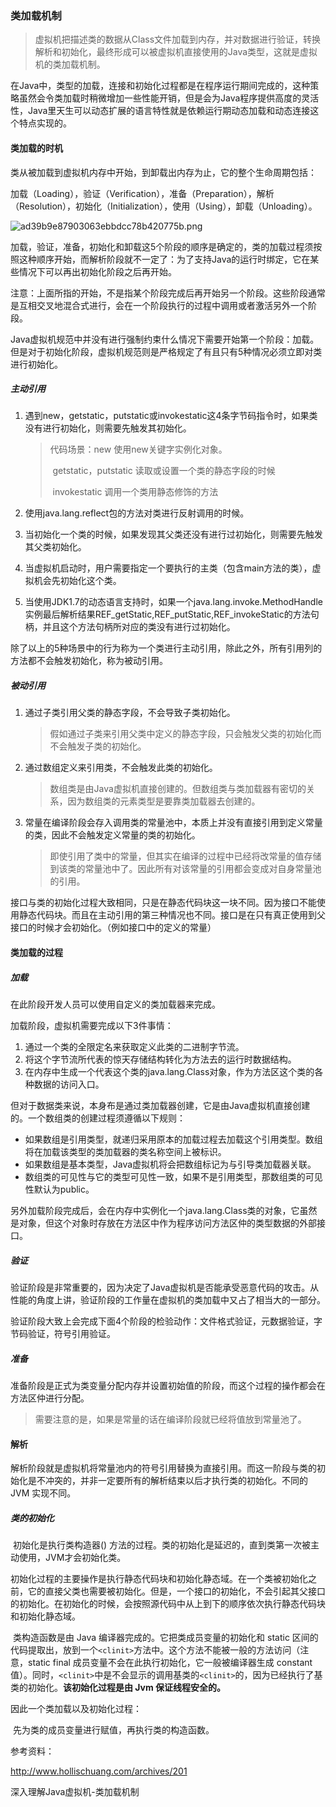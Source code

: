 ### 类加载机制

> 虚拟机把描述类的数据从Class文件加载到内存，并对数据进行验证，转换解析和初始化，最终形成可以被虚拟机直接使用的Java类型，这就是虚拟机的类加载机制。

​         在Java中，类型的加载，连接和初始化过程都是在程序运行期间完成的，这种策略虽然会令类加载时稍微增加一些性能开销，但是会为Java程序提供高度的灵活性，Java里天生可以动态扩展的语言特性就是依赖运行期动态加载和动态连接这个特点实现的。

#### 类加载的时机

​       类从被加载到虚拟机内存中开始，到卸载出内存为止，它的整个生命周期包括：

​       加载（Loading），验证（Verification），准备（Preparation），解析（Resolution），初始化（Initialization），使用（Using），卸载（Unloading）。

![ad39b9e87903063ebbdcc78b420775b.png](https://i.loli.net/2018/10/09/5bbc1ecc7ba79.png)

​        加载，验证，准备，初始化和卸载这5个阶段的顺序是确定的，类的加载过程须按照这种顺序开始，而解析阶段就不一定了：为了支持Java的运行时绑定，它在某些情况下可以再出初始化阶段之后再开始。

​        注意：上面所指的开始，不是指某个阶段完成后再开始另一个阶段。这些阶段通常是互相交叉地混合式进行，会在一个阶段执行的过程中调用或者激活另外一个阶段。

​       Java虚拟机规范中并没有进行强制约束什么情况下需要开始第一个阶段：加载。但是对于初始化阶段，虚拟机规范则是严格规定了有且只有5种情况必须立即对类进行初始化。

##### 主动引用

1. 遇到new，getstatic，putstatic或invokestatic这4条字节码指令时，如果类没有进行初始化，则需要先触发其初始化。

   > 代码场景：new 使用new关键字实例化对象。
   >
   > ​                  getstatic，putstatic 读取或设置一个类的静态字段的时候
   >
   > ​                 invokestatic 调用一个类用静态修饰的方法

2. 使用java.lang.reflect包的方法对类进行反射调用的时候。
3. 当初始化一个类的时候，如果发现其父类还没有进行过初始化，则需要先触发其父类初始化。
4. 当虚拟机启动时，用户需要指定一个要执行的主类（包含main方法的类），虚拟机会先初始化这个类。
5. 当使用JDK1.7的动态语言支持时，如果一个java.lang.invoke.MethodHandle实例最后解析结果REF_getStatic,REF_putStatic,REF_invokeStatic的方法句柄，并且这个方法句柄所对应的类没有进行过初始化。

​        除了以上的5种场景中的行为称为一个类进行主动引用，除此之外，所有引用列的方法都不会触发初始化，称为被动引用。

##### 被动引用

1. 通过子类引用父类的静态字段，不会导致子类初始化。

   > 假如通过子类来引用父类中定义的静态字段，只会触发父类的初始化而不会触发子类的初始化。

2. 通过数组定义来引用类，不会触发此类的初始化。

   > 数组类是由Java虚拟机直接创建的。但数组类与类加载器有密切的关系，因为数组类的元素类型是要靠类加载器去创建的。

3. 常量在编译阶段会存入调用类的常量池中，本质上并没有直接引用到定义常量的类，因此不会触发定义常量的类的初始化。

   > 即使引用了类中的常量，但其实在编译的过程中已经将改常量的值存储到该类的常量池中了。因此所有对该常量的引用都会变成对自身常量池的引用。

接口与类的初始化过程大致相同，只是在静态代码块这一块不同。因为接口不能使用静态代码块。而且在主动引用的第三种情况也不同。接口是在只有真正使用到父接口的时候才会初始化。（例如接口中的定义的常量）

#### 类加载的过程

##### 加载

在此阶段开发人员可以使用自定义的类加载器来完成。

加载阶段，虚拟机需要完成以下3件事情：

1. 通过一个类的全限定名来获取定义此类的二进制字节流。
2. 将这个字节流所代表的惊天存储结构转化为方法去的运行时数据结构。
3. 在内存中生成一个代表这个类的java.lang.Class对象，作为方法区这个类的各种数据的访问入口。

​      但对于数据类来说，本身布是通过类加载器创建，它是由Java虚拟机直接创建的。一个数组类的创建过程须遵循以下规则：

- 如果数组是引用类型，就递归采用原本的加载过程去加载这个引用类型。数组将在加载该类型的类加载器的类名称空间上被标识。
- 如果数组是基本类型，Java虚拟机将会把数组标记为与引导类加载器关联。
- 数组类的可见性与它的类型可见性一致，如果不是引用类型，那数组类的可见性默认为public。 

​     另外加载阶段完成后，会在内存中实例化一个java.lang.Class类的对象，它虽然是对象，但这个对象时存放在方法区中作为程序访问方法区仲的类型数据的外部接口。

##### 验证

验证阶段是非常重要的，因为决定了Java虚拟机是否能承受恶意代码的攻击。从性能的角度上讲，验证阶段的工作量在虚拟机的类加载中又占了相当大的一部分。

验证阶段大致上会完成下面4个阶段的检验动作：文件格式验证，元数据验证，字节码验证，符号引用验证。

##### 准备

准备阶段是正式为类变量分配内存并设置初始值的阶段，而这个过程的操作都会在方法区仲进行分配。

>  需要注意的是，如果是常量的话在编译阶段就已经将值放到常量池了。

#### 解析

解析阶段就是虚拟机将常量池内的符号引用替换为直接引用。而这一阶段与类的初始化是不冲突的，并非一定要所有的解析结束以后才执行类的初始化。不同的 JVM 实现不同。

##### 类的初始化

​       初始化是执行类构造器<clinit>() 方法的过程。类的初始化是延迟的，直到类第一次被主动使用，JVM才会初始化类。

​       初始化过程的主要操作是执行静态代码块和初始化静态域。在一个类被初始化之前，它的直接父类也需要被初始化。但是，一个接口的初始化，不会引起其父接口的初始化。在初始化的时候，会按照源代码中从上到下的顺序依次执行静态代码块和初始化静态域。

​      类构造函数是由 Java 编译器完成的。它把类成员变量的初始化和 static 区间的代码提取出，放到一个`<clinit>`方法中。这个方法不能被一般的方法访问（注意，static final 成员变量不会在此执行初始化，它一般被编译器生成 constant 值）。同时，`<clinit>`中是不会显示的调用基类的`<clinit>`的，因为已经执行了基类的初始化。**该初始化过程是由 Jvm 保证线程安全的。**

因此一个类加载以及初始化过程：

​          先为类的成员变量进行赋值，再执行类的构造函数。



参考资料：

http://www.hollischuang.com/archives/201

深入理解Java虚拟机-类加载机制